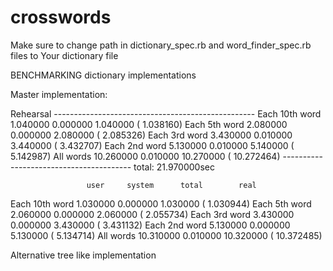 crosswords
==========

Make sure to change path in dictionary_spec.rb and word_finder_spec.rb files to Your dictionary file



BENCHMARKING dictionary implementations

Master implementation:

Rehearsal --------------------------------------------------
Each 10th word   1.040000   0.000000   1.040000 (  1.038160)
Each 5th word    2.080000   0.000000   2.080000 (  2.085326)
Each 3rd word    3.430000   0.010000   3.440000 (  3.432707)
Each 2nd word    5.130000   0.010000   5.140000 (  5.142987)
All words       10.260000   0.010000  10.270000 ( 10.272464)
---------------------------------------- total: 21.970000sec

                     user     system      total        real
Each 10th word   1.030000   0.000000   1.030000 (  1.030944)
Each 5th word    2.060000   0.000000   2.060000 (  2.055734)
Each 3rd word    3.430000   0.000000   3.430000 (  3.431132)
Each 2nd word    5.130000   0.000000   5.130000 (  5.134714)
All words       10.310000   0.010000  10.320000 ( 10.372485)



Alternative tree like implementation

